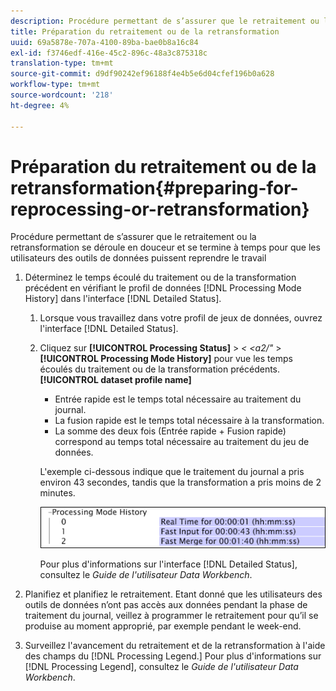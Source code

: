 ```yaml
---
description: Procédure permettant de s’assurer que le retraitement ou la retransformation se déroule en douceur et se termine à temps pour que les utilisateurs des outils de données puissent reprendre le travail
title: Préparation du retraitement ou de la retransformation
uuid: 69a5878e-707a-4100-89ba-bae0b8a16c84
exl-id: f3746edf-416e-45c2-896c-48a3c875318c
translation-type: tm+mt
source-git-commit: d9df90242ef96188f4e4b5e6d04cfef196b0a628
workflow-type: tm+mt
source-wordcount: '218'
ht-degree: 4%

---
```


# Préparation du retraitement ou de la retransformation{#preparing-for-reprocessing-or-retransformation}

Procédure permettant de s’assurer que le retraitement ou la retransformation se déroule en douceur et se termine à temps pour que les utilisateurs des outils de données puissent reprendre le travail

1. Déterminez le temps écoulé du traitement ou de la transformation précédent en vérifiant le profil de données [!DNL Processing Mode History] dans l&#39;interface [!DNL Detailed Status].

   1. Lorsque vous travaillez dans votre profil de jeux de données, ouvrez l&#39;interface [!DNL Detailed Status].
   1. Cliquez sur **[!UICONTROL Processing Status]** > *&lt; &lt;a2/&quot;* > **[!UICONTROL Processing Mode History]** pour vue les temps écoulés du traitement ou de la transformation précédents.**[!UICONTROL dataset profile name]**

      * Entrée rapide est le temps total nécessaire au traitement du journal.
      * La fusion rapide est le temps total nécessaire à la transformation.
      * La somme des deux fois (Entrée rapide + Fusion rapide) correspond au temps total nécessaire au traitement du jeu de données.

      L&#39;exemple ci-dessous indique que le traitement du journal a pris environ 43 secondes, tandis que la transformation a pris moins de 2 minutes.

      ![](assets/vis_DetailedStatus_ProcessingModeHistory.png)

      Pour plus d&#39;informations sur l&#39;interface [!DNL Detailed Status], consultez le *Guide de l&#39;utilisateur Data Workbench*.


1. Planifiez et planifiez le retraitement. Etant donné que les utilisateurs des outils de données n’ont pas accès aux données pendant la phase de traitement du journal, veillez à programmer le retraitement pour qu’il se produise au moment approprié, par exemple pendant le week-end.
1. Surveillez l&#39;avancement du retraitement et de la retransformation à l&#39;aide des champs du [!DNL Processing Legend.] Pour plus d&#39;informations sur [!DNL Processing Legend], consultez le *Guide de l&#39;utilisateur Data Workbench*.
